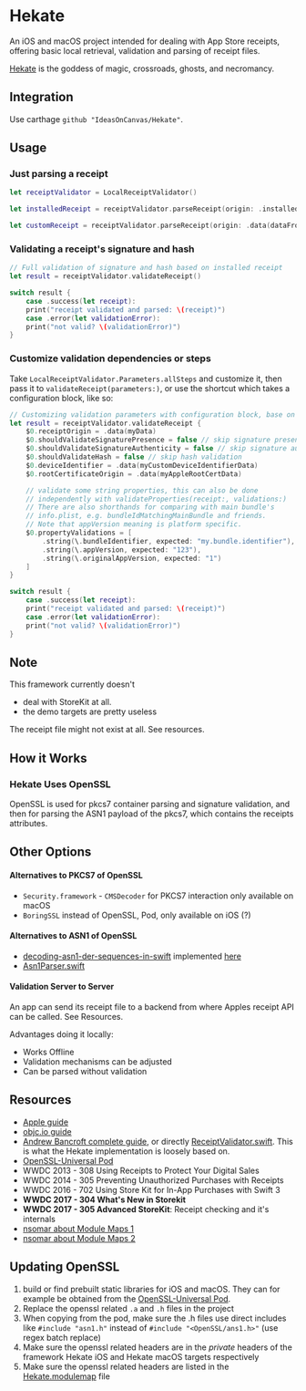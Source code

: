 # Hekate

An iOS and macOS project intended for dealing with App Store receipts, offering basic local retrieval, validation and parsing of receipt files.

[Hekate](https://en.wikipedia.org/wiki/Hecate) is the goddess of magic, crossroads, ghosts, and necromancy.

## Integration

Use carthage `github "IdeasOnCanvas/Hekate"`.

## Usage

### Just parsing a receipt

```swift
let receiptValidator = LocalReceiptValidator()

let installedReceipt = receiptValidator.parseReceipt(origin: .installedInMainBundle)

let customReceipt = receiptValidator.parseReceipt(origin: .data(dataFromSomewhere))
```

### Validating a receipt's signature and hash

```swift
// Full validation of signature and hash based on installed receipt
let result = receiptValidator.validateReceipt()

switch result {
    case .success(let receipt):
    print("receipt validated and parsed: \(receipt)")    
    case .error(let validationError):
    print("not valid? \(validationError)")
}
```

### Customize validation dependencies or steps

Take `LocalReceiptValidator.Parameters.allSteps` and customize it, then pass it to `validateReceipt(parameters:)`, or use the shortcut which takes a configuration block, like so:

```swift
// Customizing validation parameters with configuration block, base on .allSteps
let result = receiptValidator.validateReceipt {
    $0.receiptOrigin = .data(myData)
    $0.shouldValidateSignaturePresence = false // skip signature presence validation
    $0.shouldValidateSignatureAuthenticity = false // skip signature authenticity validation
    $0.shouldValidateHash = false // skip hash validation
    $0.deviceIdentifier = .data(myCustomDeviceIdentifierData)
    $0.rootCertificateOrigin = .data(myAppleRootCertData)

    // validate some string properties, this can also be done 
    // independently with validateProperties(receipt:, validations:)
    // There are also shorthands for comparing with main bundle's 
    // info.plist, e.g. bundleIdMatchingMainBundle and friends.
    // Note that appVersion meaning is platform specific.
    $0.propertyValidations = [
        .string(\.bundleIdentifier, expected: "my.bundle.identifier"),
        .string(\.appVersion, expected: "123"),
        .string(\.originalAppVersion, expected: "1")
    ]
}

switch result {
    case .success(let receipt):
    print("receipt validated and parsed: \(receipt)")
    case .error(let validationError):
    print("not valid? \(validationError)")
}
```

## Note

This framework currently doesn't 

- deal with StoreKit at all.
- the demo targets are pretty useless

The receipt file might not exist at all. See resources.

## How it Works

### Hekate Uses OpenSSL

OpenSSL is used for pkcs7 container parsing and signature validation, and then for parsing the ASN1 payload of the pkcs7, which contains the receipts attributes.

## Other Options

#### Alternatives to PKCS7 of OpenSSL

- `Security.framework` - `CMSDecoder` for PKCS7 interaction only available on macOS
- `BoringSSL` instead of OpenSSL, Pod, only available on iOS (?)

#### Alternatives to ASN1 of OpenSSL

- [decoding-asn1-der-sequences-in-swift](http://nspasteboard.com/2016/10/23/decoding-asn1-der-sequences-in-swift/) implemented [here](https://gist.github.com/Jugale/2daaec0715d4f6d7347534d42bfa7110)
- [Asn1Parser.swift](https://github.com/TakeScoop/SwiftyRSA/blob/03250be7319d8c54159234e5258ead395ea4de4c/SwiftyRSA/Asn1Parser.swift)

#### Validation Server to Server
An app can send its receipt file to a backend from where Apples receipt API can be called. See Resources.

Advantages doing it locally:

- Works Offline
- Validation mechanisms can be adjusted
- Can be parsed without validation

## Resources

- [Apple guide](https://developer.apple.com/library/content/releasenotes/General/ValidateAppStoreReceipt/Introduction.html)
- [objc.io guide](https://www.objc.io/issues/17-security/receipt-validation/)
- [Andrew Bancroft complete guide](https://www.andrewcbancroft.com/2017/08/01/local-receipt-validation-swift-start-finish/), or directly [ReceiptValidator.swift](https://github.com/andrewcbancroft/SwiftyLocalReceiptValidator/blob/master/ReceiptValidator.swift). This is what the Hekate implementation is loosely based on.
- [OpenSSL-Universal Pod](https://github.com/krzyzanowskim/OpenSSL)
- WWDC 2013 - 308 Using Receipts to Protect Your Digital Sales
- WWDC 2014 - 305 Preventing Unauthorized Purchases with Receipts
- WWDC 2016 - 702 Using Store Kit for In-App Purchases with Swift 3
- **WWDC 2017 - 304 What's New in Storekit**
- **WWDC 2017 - 305 Advanced StoreKit**: Receipt checking and it's internals
- [nsomar about Module Maps 1](http://nsomar.com/project-and-private-headers-in-a-swift-and-objective-c-framework/)
- [nsomar about Module Maps 2](http://nsomar.com/modular-framework-creating-and-using-them/)

## Updating OpenSSL

1. build or find prebuilt static libraries for iOS and macOS. They can for example be obtained from the [OpenSSL-Universal Pod](https://github.com/krzyzanowskim/OpenSSL).
2. Replace the openssl related `.a` and `.h` files in the project
3. When copying from the pod, make sure the .h files use direct includes like `#include "asn1.h"` instead of `#include "<OpenSSL/ans1.h>"` (use regex batch replace)
4. Make sure the openssl related headers are in the *private* headers of the framework Hekate iOS and Hekate macOS targets respectively
5. Make sure the openssl related headers are listed in the [Hekate.modulemap](Hekate/Hekate/Supporting%20Files/Hekate.modulemap) file
